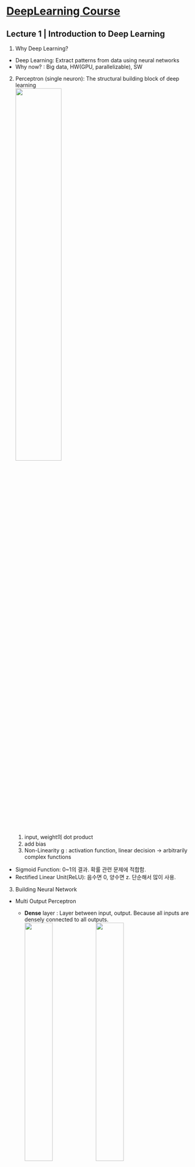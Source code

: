 # [DeepLearning Course](http://introtodeeplearning.com/?fbclid=IwAR2wCGZ_DrzzdpU2OLZHmXjZy9H14NfEXwat0d9L4IdbN76LHkgoHXqlidc)

## Lecture 1 | Introduction to Deep Learning
  
1. Why Deep Learning?  
- Deep Learning: Extract patterns from data using neural networks
- Why now? : Big data, HW(GPU, parallelizable), SW

2. Perceptron (single neuron): The structural building block of deep learning  
	<img src="https://user-images.githubusercontent.com/59794238/119324261-9a15f000-bcba-11eb-9478-e9584f64efa4.png" width="50%"></img>  
	1) input, weight의 dot product
	2) add bias
	3) Non-Linearity g : activation function, linear decision -> arbitrarily complex functions
- Sigmoid Function: 0~1의 결과. 확률 관련 문제에 적합함.
- Rectified Linear Unit(ReLU): 음수면 0, 양수면 z. 단순해서 많이 사용.

3. Building Neural Network
- Multi Output Perceptron
	- **Dense** layer : Layer between input, output. Because all inputs are densely connected to all outputs.  
	<img src="https://user-images.githubusercontent.com/59794238/119324345-ac902980-bcba-11eb-955b-2ec2873e633a.png" width="40%"></img> <img src="https://user-images.githubusercontent.com/59794238/119324405-bca80900-bcba-11eb-984f-e9621af32d3e.png" width="40%"></img>  

- Deep Neural Network
	- **Hidden** layer : Unlike input and output layer, they're hidden to some extent  
	<img src="https://user-images.githubusercontent.com/59794238/119324744-21636380-bcbb-11eb-9fff-5df63ab4fc8a.png" width="40%"></img>  

4. Applying Neural Network
- Loss: The cost incurred from incorrect predictions. (Empirical Loss: Average of Loss)
	- Softmax Cross Entropy Loss: Useful in binary classification. Cross entropy between two probability distributions.  
	<img src="https://user-images.githubusercontent.com/59794238/119324898-48ba3080-bcbb-11eb-9dc1-36f534b8bfaf.png" width="50%"></img>  
	- Mean Squared Error Loss: Predicting binary outputs. 분산.  
	<img src="https://user-images.githubusercontent.com/59794238/119324935-54a5f280-bcbb-11eb-967e-a50bf2d59e76.png" width="50%"></img>  

5. Training Neural Network
- Loss가 최소인 weight를 찾는다.
- Gradient Descent  
	<img src="https://user-images.githubusercontent.com/59794238/119324969-5d96c400-bcbb-11eb-89f0-7c58968b6c87.png" width="50%"></img>  
	- Computing Gradients: Backpropagation (Use Chain Rule)  
	<img src="https://user-images.githubusercontent.com/59794238/119325004-67202c00-bcbb-11eb-9050-f8a45d1553c3.png" width="50%"></img>  
	- SGD: 전체 데이터 대신 batch of data points를 받아 compute gradient estimation
	- 그 외에도 Adam, Adadelta, Adagrad, RMSProp이 있다.  
	<img src="https://user-images.githubusercontent.com/59794238/119325162-959e0700-bcbb-11eb-9d9a-63b6a3b4a12d.png" width="50%"></img>

6. Optimization
- Setting the Learning Rate: 작으면 local minima에 갇히고 크면 overshoot. 따라서, 학습 과정에 따라 적응하는 Adaptive Learning Rate 사용.
- Regularization: Model이 너무 복잡해지는 것을 막는 과정. 모델의 일반화, overfitting 방지.
	- Dropout: During training, randomly set some activations to 0.  
	<img src="https://user-images.githubusercontent.com/59794238/119325451-d5fd8500-bcbb-11eb-9fe8-65023d8e4c84.png" width="40%"></img>  
	- Early Stopping: Stop training before we have a chance to overfit.  
	<img src="https://user-images.githubusercontent.com/59794238/119325046-6f786700-bcbb-11eb-87be-8bf70afe3c49.png" width="40%"></img>  

</br>

## Lecture 2 | Recurrent Neural Networks

1. Sequence Modeling Applications - 데이터 간 연관성 존재. Add time component.  
<img src="https://user-images.githubusercontent.com/59794238/119547009-87d9a600-bdcf-11eb-878d-ad0edd911bbd.png" width="30%"></img>  

2. Neurons with recurrence  
	<img src="https://user-images.githubusercontent.com/59794238/119545633-003f6780-bdce-11eb-8202-9440e78ce1a3.PNG" width="30%"></img>  
	1) Make Feed-Forward Network for each time step.
	2) Apply recurrence relation to pass the past memory. (Connect Hidden States)

3. Recurrent Neural Network (RNN)  
<img src="https://user-images.githubusercontent.com/59794238/119545699-0fbeb080-bdce-11eb-8f2c-d0c01753b63a.PNG" width="40%"></img> <img src="https://user-images.githubusercontent.com/59794238/119545881-409ee580-bdce-11eb-8d0f-13e84dea0adc.PNG" width="30%"></img>  
- Unfolding RNNs : Re-use the **same weight matrices** at every time step. Sum all losses.  
<img src="https://user-images.githubusercontent.com/59794238/119547156-b9527180-bdcf-11eb-8b80-9ae94408ce7f.png" width="40%"></img>  
- Use Call function to make a forward pass (tf.kears.layers.simpleRNN(rnn_units))  
<img src="https://user-images.githubusercontent.com/59794238/119545939-501e2e80-bdce-11eb-87c3-09050f084218.PNG" width="40%"></img>  

4. Sequence Modeling: Design Criteria
- Word prediction example: Encoding Language for a Neural Network (word -> vector)
1. Handle Variable Sequence Lengths
- Feed forward networks are not able to do this becuase they have inputs of fixed dimensionality.
- But in RNN, differences in sequence lengths are just differences in the number of time steps.
2. Long-Term Dependencies
- We need information from the distant past to accurately predict the correct word.
3. Capture Differences in Sequence Order : 순서가 중요함

5. Backpropagation Through Time (BPTT)  
<img src="https://user-images.githubusercontent.com/59794238/119546000-62986800-bdce-11eb-86a0-f9cf40892929.PNG" width="40%"></img>  
각 timestep에 대해 backpropagation을 한 후 최근->처음으로 pass
- Gradient Issues : During backpropagation, we repeat gradient computation! (W_hh backpropagation 반복)
	- Many values > 1: exploding gradients -> Gradient clipping (threshold 설정)
	- Many values < 1: vanishing gradients. 최종값은 Bias에 의지하고 Long-Term Dependencies 고려 X.
		- Use ReLU : x>0에서 미분값이 항상 1. Prevents gradient shrinking.
		- Parameter Initialization: Initialize weights, biases to zero.
		- Gated Cells: Use a more **complex recurrent unit with gates** (LSTM)

6. Long Short Term Memory (LSTM) Networks  
<img src="https://user-images.githubusercontent.com/59794238/119546752-3af5cf80-bdcf-11eb-963b-facdb1167ce9.PNG" width="40%"></img>  
- Information is added or removed through structures called gates.
- Forget -> Store -> Update -> Output (Sigmoid gate로 조절)

7. RNN Applications
	1) Music Generation : Generate new composition.
	2) Sentiment Classification : Use cross entropy about the output of sequence of words.
	3) Machine Translation : Vector로 바꾸는 Encoder, 다른 언어로 바꾸는 Decoder 사용  
		<img src="https://user-images.githubusercontent.com/59794238/119546781-434e0a80-bdcf-11eb-9988-53d308b439b8.PNG" width="30%"></img>  
		- 데이터 양이 많아 발생하는 문제를 Attention을 사용하여 해결.  
		<img src="https://user-images.githubusercontent.com/59794238/119546809-4c3edc00-bdcf-11eb-9ba2-45d716e4af5c.PNG" width="30%"></img>  

</br>

## Lab 1 | Intro to TensorFlow; Music Generation
### 1. TensorFlow
1) 정의
- Shape는 차원의 크기, rank는 차원의 수
- tf.constant, tf.zeros 등으로 정의, 행렬과 같이 사용.
2) Computation
- tf.add, tf.matmul, tf.sigmoid 등 computation function 사용
3) Neural network
- __init__에는 model의 layer 정의, call에는 model의 forward pass 정의.
- Dense layer 정의: tf.keras.layers.Dense(n_output_nodes, activation='sigmoid')
- **Layer에는 output space의 차원을 적는다.**
4) Automatic differentiation
- with tf.GradientTape() as tape: # Initiate the gradient tape, 미분할 변수 사이 관계 정의
- dy_dx = tape.gradient(y,x)

### 2. Music Generation with RNNs
1) Dependencies, Dataset - 817 song with 83 unique characters
2) Process the dataset
- Vectorize the text : char2idx = {u:i for i, u in enumerate(vocab)}
- Create training examples and targets : break text into chunks of 'seq_length+1' (batch: 한 번 학습할 때 사용하는 데이터 배열)
3) RNN  
<img src="https://raw.githubusercontent.com/aamini/introtodeeplearning/2019/lab1/img/lstm_unrolled-01-01.png" width="50%"></img>  
- Layer: Embedding(vector 변환), LSTM(RNN), Dense
- get batch, pred = model(x)
4) Training the Model: loss ant training operations
- Adam optimizer 이용, optimizer에 gradient 값들 apply, loss return
- batch를 골라 loss를 확인하고 update
5) Generate music using the RNN model  
<img src="https://raw.githubusercontent.com/aamini/introtodeeplearning/2019/lab1/img/lstm_inference.png" width="50%"></img>  
- batch_size=1인 학습된 RNN model을 재활용하여 예측

</br>

## Lecture 3 | Convolutional Neural Networks
1. Learning Visual Features
- Feature Extraction with Convolution : Apply filters to extract local features.  
<img src="https://user-images.githubusercontent.com/59794238/119630073-8f3d9580-be49-11eb-94a3-ce1a78cc6b2e.PNG" width="40%"></img>  

2. Convolutional Neural Networks (CNNs)  
<img src="https://user-images.githubusercontent.com/59794238/119630100-95cc0d00-be49-11eb-8657-cdb7fd6f885c.PNG" width="50%"></img>  
	1) Convolution: Apply filters to generate feature maps.  
		<img src="https://user-images.githubusercontent.com/59794238/119630129-9c5a8480-be49-11eb-95f7-76a01203e810.PNG" width="40%"></img>  
		- 여러 filter 사용
		- Stride를 조절하고 input image에서의 feature 관계(Receptive Field)를 저장
	2) Non-linearity: Apply after every convolution operation. Often ReLU.
	3) Pooling: Downsampling operation on each feature map.
		- MaxPool: 최댓값 추출  
		<img src="https://user-images.githubusercontent.com/59794238/119630152-a2e8fc00-be49-11eb-9a50-5dd407056df4.PNG" width="40%"></img>  
	4) Dense Network to use these features for classifying input image. (softmax classify)


3. Applications
- Object Detection
	- Select region and check if there is an object. 선택된 region의 양이 너무 많아지는 문제 발생.
		1) R-CNN: Manually find regions that we think have objects, use CNN
		2) Faster R-CNN: Use conv layer to find region. (Region Proposal Network)  
		<img src="https://user-images.githubusercontent.com/59794238/119630182-aa100a00-be49-11eb-9744-33b111f32b50.png" width="40%"></img>  
	- Semantic Segmentation: Fully Convolutional Networks  
	<img src="https://user-images.githubusercontent.com/59794238/119630200-b1371800-be49-11eb-9432-f71a1fdb9b5d.PNG" width="40%"></img>  
- End-to-End Framework for Autonomous Navigation  
<img src="https://user-images.githubusercontent.com/59794238/119630235-b85e2600-be49-11eb-877a-c9668b3fd06c.PNG" width="40%"></img>  

</br>

## Lecture 4 | Deep Generative Modeling
